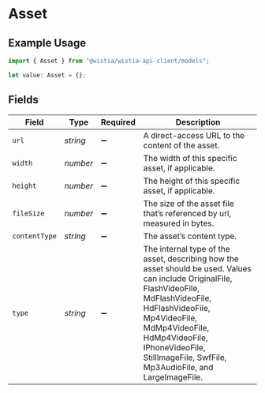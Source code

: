 # Asset

## Example Usage

```typescript
import { Asset } from "@wistia/wistia-api-client/models";

let value: Asset = {};
```

## Fields

| Field                                                                                                                                                                                                                                                                                    | Type                                                                                                                                                                                                                                                                                     | Required                                                                                                                                                                                                                                                                                 | Description                                                                                                                                                                                                                                                                              |
| ---------------------------------------------------------------------------------------------------------------------------------------------------------------------------------------------------------------------------------------------------------------------------------------- | ---------------------------------------------------------------------------------------------------------------------------------------------------------------------------------------------------------------------------------------------------------------------------------------- | ---------------------------------------------------------------------------------------------------------------------------------------------------------------------------------------------------------------------------------------------------------------------------------------- | ---------------------------------------------------------------------------------------------------------------------------------------------------------------------------------------------------------------------------------------------------------------------------------------- |
| `url`                                                                                                                                                                                                                                                                                    | *string*                                                                                                                                                                                                                                                                                 | :heavy_minus_sign:                                                                                                                                                                                                                                                                       | A direct-access URL to the content of the asset.                                                                                                                                                                                                                                         |
| `width`                                                                                                                                                                                                                                                                                  | *number*                                                                                                                                                                                                                                                                                 | :heavy_minus_sign:                                                                                                                                                                                                                                                                       | The width of this specific asset, if applicable.                                                                                                                                                                                                                                         |
| `height`                                                                                                                                                                                                                                                                                 | *number*                                                                                                                                                                                                                                                                                 | :heavy_minus_sign:                                                                                                                                                                                                                                                                       | The height of this specific asset, if applicable.                                                                                                                                                                                                                                        |
| `fileSize`                                                                                                                                                                                                                                                                               | *number*                                                                                                                                                                                                                                                                                 | :heavy_minus_sign:                                                                                                                                                                                                                                                                       | The size of the asset file that’s referenced by url, measured in bytes.                                                                                                                                                                                                                  |
| `contentType`                                                                                                                                                                                                                                                                            | *string*                                                                                                                                                                                                                                                                                 | :heavy_minus_sign:                                                                                                                                                                                                                                                                       | The asset’s content type.                                                                                                                                                                                                                                                                |
| `type`                                                                                                                                                                                                                                                                                   | *string*                                                                                                                                                                                                                                                                                 | :heavy_minus_sign:                                                                                                                                                                                                                                                                       | The internal type of the asset, describing how the asset should be used. Values can include OriginalFile, FlashVideoFile, MdFlashVideoFile, HdFlashVideoFile, Mp4VideoFile, MdMp4VideoFile, HdMp4VideoFile, IPhoneVideoFile, StillImageFile, SwfFile, Mp3AudioFile, and LargeImageFile.<br/> |
